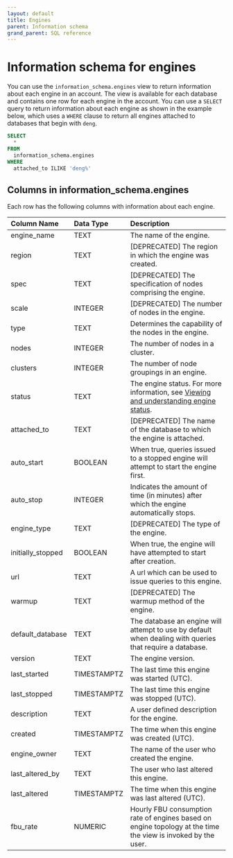 ```yaml
---
layout: default
title: Engines
parent: Information schema
grand_parent: SQL reference
---
```


# Information schema for engines

You can use the `information_schema.engines` view to return information about each engine in an account. The view is available for each database and contains one row for each engine in the account. You can use a `SELECT` query to return information about each engine as shown in the example below, which uses a `WHERE` clause to return all engines attached to databases that begin with `deng`.

```sql
SELECT
  *
FROM
  information_schema.engines
WHERE
  attached_to ILIKE 'deng%'
```

## Columns in information_schema.engines

Each row has the following columns with information about each engine.

| Column Name                 | Data Type   | Description |
| :---------------------------| :-----------| :-----------|
| engine_name                 | TEXT        | The name of the engine. |
| region                      | TEXT        | \[DEPRECATED\] The region in which the engine was created. |
| spec                        | TEXT        | \[DEPRECATED\] The specification of nodes comprising the engine. |
| scale                       | INTEGER     | \[DEPRECATED\] The number of nodes in the engine. |
| type                        | TEXT        | Determines the capability of the nodes in the engine. |
| nodes                       | INTEGER     | The number of nodes in a cluster. |
| clusters                    | INTEGER     | The number of node groupings in an engine. |
| status                      | TEXT        | The engine status. For more information, see [Viewing and understanding engine status](../../Overview/engine-fundamentals.md#viewing-and-understanding-engine-status). |
| attached_to                 | TEXT        | \[DEPRECATED\] The name of the database to which the engine is attached. |
| auto_start                  | BOOLEAN     | When true, queries issued to a stopped engine will attempt to start the engine first. |
| auto_stop                   | INTEGER     | Indicates the amount of time (in minutes) after which the engine automatically stops. |
| engine_type                 | TEXT        | \[DEPRECATED\] The type of the engine. |
| initially_stopped           | BOOLEAN     | When true, the engine will have attempted to start after creation. |
| url                         | TEXT        | A url which can be used to issue queries to this engine. |
| warmup                      | TEXT        | \[DEPRECATED\] The warmup method of the engine. |
| default_database            | TEXT        | The database an engine will attempt to use by default when dealing with queries that require a database. |
| version                     | TEXT        | The engine version. |
| last_started                | TIMESTAMPTZ | The last time this engine was started (UTC). |
| last_stopped                | TIMESTAMPTZ | The last time this engine was stopped (UTC). |
| description                 | TEXT        | A user defined description for the engine. |
| created                     | TIMESTAMPTZ | The time when this engine was created (UTC). |
| engine_owner                | TEXT        | The name of the user who created the engine. |
| last_altered_by             | TEXT        | The user who last altered this engine. |
| last_altered                | TIMESTAMPTZ | The time when this engine was last altered (UTC). |
| fbu_rate                    | NUMERIC     | Hourly FBU consumption rate of engines based on engine topology at the time the view is invoked by the user. |
